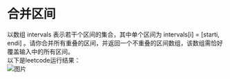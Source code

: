 # 合并区间

以数组 intervals 表示若干个区间的集合，其中单个区间为 intervals[i] = [starti, endi] 。请你合并所有重叠的区间，并返回一个不重叠的区间数组，该数组需恰好覆盖输入中的所有区间。  
以下是leetcode运行结果：  
![图片](https://user-images.githubusercontent.com/58380133/140638918-928eb993-f7fa-48dc-ae5a-a0c3def26130.png)
